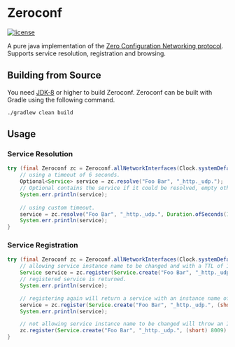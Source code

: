 # Zeroconf

[![license](https://img.shields.io/badge/license-BSD3-lightgray.svg)](https://opensource.org/licenses/BSD-3-Clause)

A pure java implementation of the [Zero Configuration Networking protocol](http://www.zeroconf.org).
Supports service resolution, registration and browsing.

## Building from Source

You need [JDK-8](http://openjdk.java.net/projects/jdk8/) or higher to build Zeroconf.
Zeroconf can be built with Gradle using the following command.

```
./gradlew clean build
```

## Usage

### Service Resolution

```java
try (final Zeroconf zc = Zeroconf.allNetworkInterfaces(Clock.systemDefaultZone())) {
    // using a timeout of 6 seconds.
    Optional<Service> service = zc.resolve("Foo Bar", "_http._udp.");
    // Optional contains the service if it could be resolved, empty otherwise.
    System.err.println(service);
    
    // using custom timeout.
    service = zc.resolve("Foo Bar", "_http._udp.", Duration.ofSeconds(1));
    System.err.println(service);
}
```

### Service Registration

```java
try (final Zeroconf zc = Zeroconf.allNetworkInterfaces(Clock.systemDefaultZone())) {
    // allowing service instance name to be changed and with a TTL of 1 hour.
    Service service = zc.register(Service.create("Foo Bar", "_http._udp.", (short) 8009).get());
    // registered service is returned.
    System.err.println(service);

    // registering again will return a service with an instance name of "Foo Bar (2)".
    service = zc.register(Service.create("Foo Bar", "_http._udp.", (short) 8009).get());
    System.err.println(service);

    // not allowing service instance name to be changed will throw an IOException in this case.
    zc.register(Service.create("Foo Bar", "_http._udp.", (short) 8009).get(), false);
}
```
